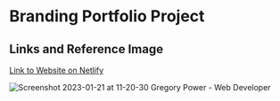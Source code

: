 # Branding Portfolio Project

## Links and Reference Image

[Link to Website on Netlify](https://gregorywpower.netlify.app/)

![Screenshot 2023-01-21 at 11-20-30 Gregory Power - Web Developer](https://user-images.githubusercontent.com/31050507/213876327-a890814b-5fcf-4694-b7a4-f22c4849dd8e.png)
